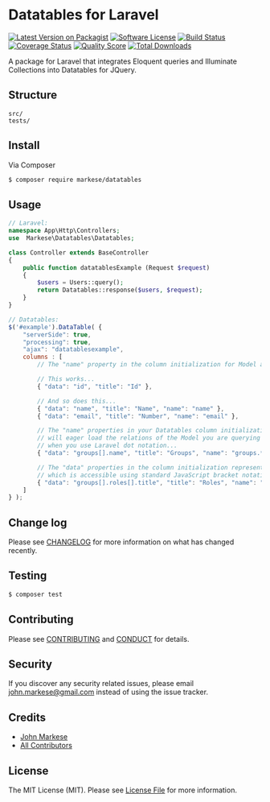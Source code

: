 # Datatables for Laravel

[![Latest Version on Packagist][ico-version]][link-packagist]
[![Software License][ico-license]](LICENSE.md)
[![Build Status][ico-travis]][link-travis]
[![Coverage Status][ico-scrutinizer]][link-scrutinizer]
[![Quality Score][ico-code-quality]][link-code-quality]
[![Total Downloads][ico-downloads]][link-downloads]

A package for Laravel that integrates Eloquent queries and Illuminate Collections into Datatables for JQuery.

## Structure

```
src/
tests/
```


## Install

Via Composer

``` bash
$ composer require markese/datatables
```

## Usage

``` php
// Laravel:
namespace App\Http\Controllers;
use  Markese\Datatables\Datatables;

class Controller extends BaseController
{
    public function datatablesExample (Request $request)
    {
        $users = Users::query();
        return Datatables::response($users, $request);
    }
}
```

``` javascript
// Datatables:
$('#example').DataTable( {
    "serverSide": true,
    "processing": true,
    "ajax": "datatablesexample",
    columns : [
        // The "name" property in the column initialization for Model attributes are optional.

        // This works...
        { "data": "id", "title": "Id" },

        // And so does this...
        { "data": "name", "title": "Name", "name": "name" },
        { "data": "email", "title": "Number", "name": "email" },

        // The "name" properties in your Datatables column initialization
        // will eager load the relations of the Model you are querying against 
        // when you use Laravel dot notation...
        { "data": "groups[].name", "title": "Groups", "name": "groups.*.name" },

        // The "data" properties in the column initialization represent the displayed data
        // which is accessible using standard JavaScript bracket notation...
        { "data": "groups[].roles[].title", "title": "Roles", "name": "groups.*.roles.*.title" }
    ]
} );
```

## Change log

Please see [CHANGELOG](CHANGELOG.md) for more information on what has changed recently.

## Testing

``` bash
$ composer test
```

## Contributing

Please see [CONTRIBUTING](CONTRIBUTING.md) and [CONDUCT](CONDUCT.md) for details.

## Security

If you discover any security related issues, please email john.markese@gmail.com instead of using the issue tracker.

## Credits

- [John Markese][link-author]
- [All Contributors][link-contributors]

## License

The MIT License (MIT). Please see [License File](LICENSE.md) for more information.

[ico-version]: https://img.shields.io/packagist/v/jmarkese/datatables.svg?style=flat-square
[ico-license]: https://img.shields.io/badge/license-MIT-brightgreen.svg?style=flat-square
[ico-travis]: https://img.shields.io/travis/jmarkese/datatables/master.svg?style=flat-square
[ico-scrutinizer]: https://img.shields.io/scrutinizer/coverage/g/jmarkese/datatables.svg?style=flat-square
[ico-code-quality]: https://img.shields.io/scrutinizer/g/jmarkese/datatables.svg?style=flat-square
[ico-downloads]: https://img.shields.io/packagist/dt/jmarkese/datatables.svg?style=flat-square

[link-packagist]: https://packagist.org/packages/jmarkese/datatables
[link-travis]: https://travis-ci.org/jmarkese/datatables
[link-scrutinizer]: https://scrutinizer-ci.com/g/jmarkese/datatables/code-structure
[link-code-quality]: https://scrutinizer-ci.com/g/jmarkese/datatables
[link-downloads]: https://packagist.org/packages/jmarkese/datatables
[link-author]: https://github.com/jmarkese
[link-contributors]: ../../contributors
